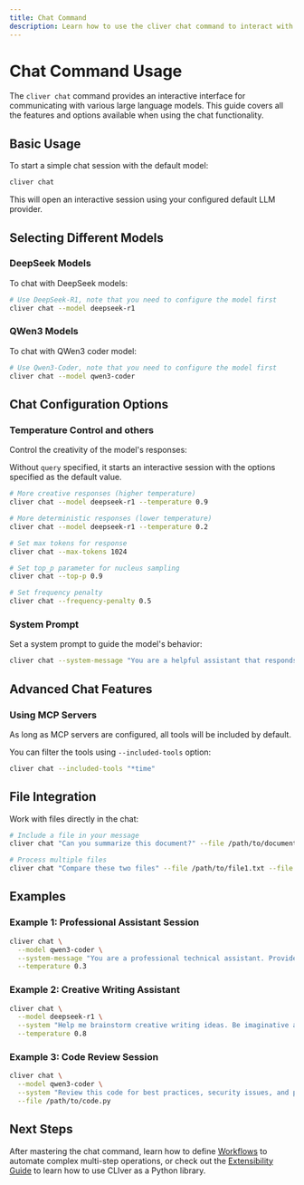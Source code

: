 ```yaml
---
title: Chat Command
description: Learn how to use the cliver chat command to interact with different LLMs
---
```


# Chat Command Usage

The `cliver chat` command provides an interactive interface for communicating with various large language models. This guide covers all the features and options available when using the chat functionality.

## Basic Usage

To start a simple chat session with the default model:

```bash
cliver chat
```

This will open an interactive session using your configured default LLM provider.

## Selecting Different Models

### DeepSeek Models

To chat with DeepSeek models:

```bash
# Use DeepSeek-R1, note that you need to configure the model first
cliver chat --model deepseek-r1
```

### QWen3 Models

To chat with QWen3 coder model:

```bash
# Use Qwen3-Coder, note that you need to configure the model first
cliver chat --model qwen3-coder
```

## Chat Configuration Options

### Temperature Control and others

Control the creativity of the model's responses:

Without `query` specified, it starts an interactive session with the options specified as the default value.

```bash
# More creative responses (higher temperature)
cliver chat --model deepseek-r1 --temperature 0.9

# More deterministic responses (lower temperature)
cliver chat --model deepseek-r1 --temperature 0.2

# Set max tokens for response
cliver chat --max-tokens 1024

# Set top_p parameter for nucleus sampling
cliver chat --top-p 0.9

# Set frequency penalty
cliver chat --frequency-penalty 0.5
```

### System Prompt

Set a system prompt to guide the model's behavior:

```bash
cliver chat --system-message "You are a helpful assistant that responds in a professional manner."
```

## Advanced Chat Features

### Using MCP Servers

As long as MCP servers are configured, all tools will be included by default.

You can filter the tools using `--included-tools` option:

```bash
cliver chat --included-tools "*time"
```

## File Integration

Work with files directly in the chat:

```bash
# Include a file in your message
cliver chat "Can you summarize this document?" --file /path/to/document.txt

# Process multiple files
cliver chat "Compare these two files" --file /path/to/file1.txt --file /path/to/file2.txt
```

## Examples

### Example 1: Professional Assistant Session
```bash
cliver chat \
  --model qwen3-coder \
  --system-message "You are a professional technical assistant. Provide concise, accurate answers with examples when possible." \
  --temperature 0.3
```

### Example 2: Creative Writing Assistant
```bash
cliver chat \
  --model deepseek-r1 \
  --system "Help me brainstorm creative writing ideas. Be imaginative and provide detailed suggestions." \
  --temperature 0.8
```

### Example 3: Code Review Session
```bash
cliver chat \
  --model qwen3-coder \
  --system "Review this code for best practices, security issues, and potential improvements." \
  --file /path/to/code.py
```

## Next Steps

After mastering the chat command, learn how to define [Workflows](workflow.md) to automate complex multi-step operations, or check out the [Extensibility Guide](extensibility.md) to learn how to use CLIver as a Python library.